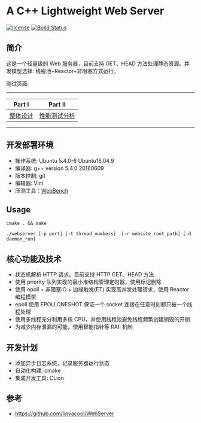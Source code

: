 # A C++ Lightweight Web Server

[![license](https://camo.githubusercontent.com/b0224997019dec4e51d692c722ea9bee2818c837/68747470733a2f2f696d672e736869656c64732e696f2f6769746875622f6c6963656e73652f6d6173686170652f6170697374617475732e737667)](https://opensource.org/licenses/MIT) [![Build Status](https://camo.githubusercontent.com/8c124d402beec8fe8fa404add68e7d8028ab6719/68747470733a2f2f7472617669732d63692e6f72672f4d617276696e4c652f5765625365727665722e7376673f6272616e63683d6d6173746572)](https://travis-ci.org/MarvinLe/WebServer)

## 简介

这是一个轻量级的 Web 服务器，目前支持 GET、HEAD 方法处理静态资源。并发模型选择: 线程池+Reactor+非阻塞方式运行。

测试页面: <demo>

------

| Part Ⅰ       | Part Ⅱ           |
| ------------ | ---------------- |
| [整体设计](https://github.com/rongweihe/WebServer/blob/master/%E6%95%B4%E4%BD%93%E8%AE%BE%E8%AE%A1.md) | [性能测试分析](https://github.com/rongweihe/WebServer/blob/master/%E6%B5%8B%E8%AF%95.md) |

------

## 开发部署环境

- 操作系统: Ubuntu 5.4.0-6 Ubuntu16.04.9
- 编译器: g++ version 5.4.0 20160609
- 版本控制: git
- 编辑器: Vim
- 压测工具：[WebBench](https://github.com/EZLippi/WebBench)

## Usage

```
cmake . && make 

./webserver [-p port] [-t thread_numbers]  [-r website_root_path] [-d daemon_run]
```

## 核心功能及技术

- 状态机解析 HTTP 请求，目前支持 HTTP GET、HEAD 方法
- 使用 priority 队列实现的最小堆结构管理定时器，使用标记删除
- 使用 epoll + 非阻塞IO + 边缘触发(ET) 实现高并发处理请求，使用 Reactor 编程模型
- epoll 使用 EPOLLONESHOT 保证一个 socket 连接在任意时刻都只被一个线程处理
- 使用多线程充分利用多核 CPU，并使用线程池避免线程频繁创建销毁的开销
- 为减少内存泄漏的可能，使用智能指针等 RAII 机制

## 开发计划

- 添加异步日志系统，记录服务器运行状态
- 自动化构建: cmake
- 集成开发工具: CLion

## 参考
- https://github.com/linyacool/WebServer
